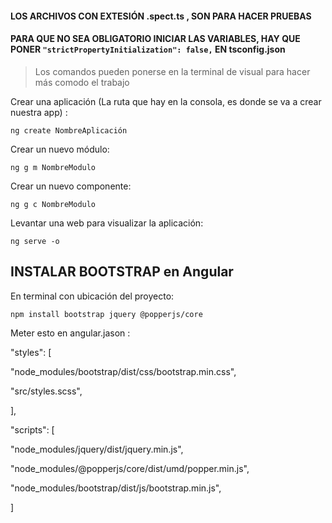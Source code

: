 #### LOS ARCHIVOS CON EXTESIÓN .spect.ts , SON PARA HACER PRUEBAS
#### PARA QUE NO SEA OBLIGATORIO INICIAR LAS VARIABLES, HAY QUE PONER `"strictPropertyInitialization": false,` EN tsconfig.json

> Los comandos pueden ponerse en la terminal de visual para hacer más comodo el trabajo

Crear una aplicación (La ruta que hay en la consola, es donde se va a crear nuestra app) :

`ng create NombreAplicación`

Crear un nuevo módulo:

`ng g m NombreModulo`

Crear un nuevo componente:

`ng g c NombreModulo`

Levantar una web para visualizar la aplicación:

`ng serve -o`

## INSTALAR BOOTSTRAP en Angular

En terminal con ubicación del proyecto:

`npm install bootstrap jquery @popperjs/core`

Meter esto en angular.jason :

"styles": [

  "node_modules/bootstrap/dist/css/bootstrap.min.css",
  
  "src/styles.scss",
  
],

"scripts": [

  "node_modules/jquery/dist/jquery.min.js",
  
  "node_modules/@popperjs/core/dist/umd/popper.min.js",
  
  "node_modules/bootstrap/dist/js/bootstrap.min.js",
  
]

